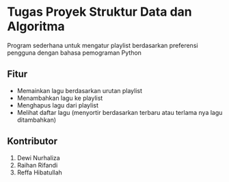 # Tugas Proyek Struktur Data dan Algoritma
Program sederhana untuk mengatur playlist berdasarkan preferensi pengguna dengan bahasa pemograman Python

## Fitur 
- Memainkan lagu berdasarkan urutan playlist
- Menambahkan lagu ke playlist
- Menghapus lagu dari playlist
- Melihat daftar lagu (menyortir berdasarkan terbaru atau terlama nya lagu ditambahkan)

## Kontributor 
1. Dewi Nurhaliza
2. Raihan Rifandi
3. Reffa Hibatullah

